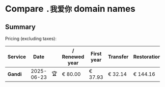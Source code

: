 # Compare `.我爱你` domain names

## Summary

Pricing (excluding taxes):

| Service | Date |  | / Renewed year | First year | Transfer | Restoration |
|--|--|--|--|--|--|--|
| **Gandi** | 2025-06-23 | 🏆 | € 80.00 | € 37.93 | € 32.14 | € 144.16 |

